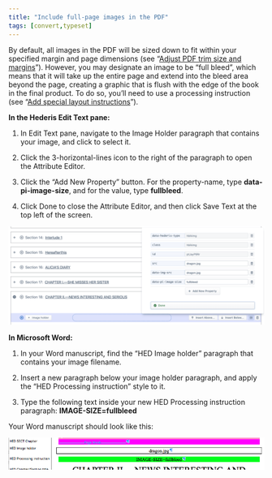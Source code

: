 ```yaml
---
title: "Include full-page images in the PDF"
tags: [convert,typeset]
---
```

 
<html><body><section data-type="chapter" class="hsecchapter" data-hederis-type="hsecchapter" id="include-full-page-images" data-pi-attrs="id: include-full-page-images; data-tags: convert,typeset;" role="doc-chapter" data-tags="convert,typeset" data-author-name=" " data-book-title=" " title="Include full-page images in the PDF"><p class="hblkp" data-hederis-type="hblkp" id="pNo9viGI7">By default, all images in the PDF will be sized down to fit within your specified margin and page dimensions (see &#8220;<a href="{% link _docs/adjust-trim-and-margins.md %}" class="hspana" data-hederis-type="hspana" id="pQfdalKhh">Adjust PDF trim size and margins</a>&#8221;). However, you may designate an image to be &#8220;full bleed&#8221;, which means that it will take up the entire page and extend into the bleed area beyond the page, creating a graphic that is flush with the edge of the book in the final product. To do so, you&#8217;ll need to use a processing instruction (see &#8220;<a href="{% link _docs/custom-design.md %}" class="hspana" data-hederis-type="hspana" id="pxHTuqC06">Add special layout instructions</a>&#8221;).</p><p class="hblkp" data-hederis-type="hblkp" id="pRGqoKp2L"><strong data-hederis-type="hspanstrong" id="pcEpDbFZb">In the <strong class="hspanstrong" data-hederis-type="hspanstrong" id="pckB32nfv">Hederis Edit Text pane:</strong></strong></p><ol class="hwprnumlist" data-hederis-type="hwprnumlist" id="pT7W5JkdQ"><li class="hblkoli" data-hederis-type="hblkoli" id="liLbyyI4po"><p class="hblkoli" data-hederis-type="hblklip" id="pBgILN0nM">In Edit Text pane, navigate to the Image Holder paragraph that contains your image, and click to select it.</p></li><li class="hblkoli" data-hederis-type="hblkoli" id="liFOZJQJPx"><p class="hblkoli" data-hederis-type="hblklip" id="ptMqn0Zc5">Click the 3-horizontal-lines icon to the right of the paragraph to open the Attribute Editor.</p></li><li class="hblkoli" data-hederis-type="hblkoli" id="li4U0ptLg4"><p class="hblkoli" data-hederis-type="hblklip" id="pdNZ4jXMR">Click the &#8220;Add New Property&#8221; button. For the property-name, type <strong class="hspanstrong" data-hederis-type="hspanstrong" id="pg0DP1una">data-pi-image-size</strong>, and for the value, type <strong class="hspanstrong" data-hederis-type="hspanstrong" id="pRed25tWO">fullbleed</strong>.</p></li><li class="hblkoli" data-hederis-type="hblkoli" id="liWjpyBaih"><p class="hblkoli" data-hederis-type="hblklip" id="pE5vDmHPe">Click Done to close the Attribute Editor, and then click Save Text at the top left of the screen.</p></li></ol><img data-hederis-type="hblkimg" class="hblkimg" id="pNrcJZVe2" src="/images/fullbleed_2.png" data-img-src="/images/fullbleed_2.png"/><p class="hblkp" data-hederis-type="hblkp" id="pWZhGleZj"><strong class="hspanstrong" data-hederis-type="hspanstrong" id="pQDQdwwB9">In Microsoft Word:</strong></p><ol class="hwprnumlist" data-hederis-type="hwprnumlist" id="pdQvFPU26"><li class="hblkoli" data-hederis-type="hblkoli" id="liIFvp3tJJ"><p class="hblkoli" data-hederis-type="hblklip" id="pL35dXBeb">In your Word manuscript, find the &#8220;HED Image holder&#8221; paragraph that contains your image filename.</p></li><li class="hblkoli" data-hederis-type="hblkoli" id="li0lk9GXbw"><p class="hblkoli" data-hederis-type="hblklip" id="p6Mi6wBCU">Insert a new paragraph below your image holder paragraph, and apply the &#8220;HED Processing instruction&#8221; style to it.</p></li><li class="hblkoli" data-hederis-type="hblkoli" id="lizSWQhjgk"><p class="hblkoli" data-hederis-type="hblklip" id="p3lRzmYID">Type the following text inside your new HED Processing instruction paragraph: <strong class="hspanstrong" data-hederis-type="hspanstrong" id="p7yFwbthf">IMAGE-SIZE=fullbleed</strong></p></li></ol><p class="hblkp" data-hederis-type="hblkp" id="pTdpruhV0">Your Word manuscript should look like this:</p><img data-hederis-type="hblkimg" class="hblkimg" id="pBz9gNRMb" src="/images/fullbleed_1.png" data-img-src="/images/fullbleed_1.png"/></section></body></html>
